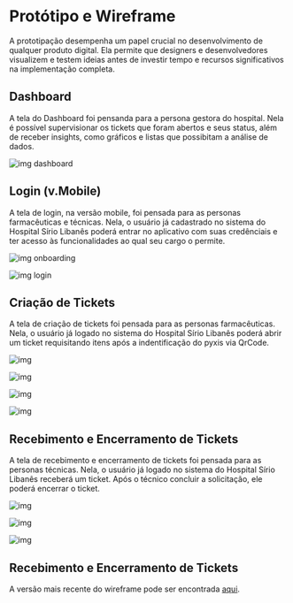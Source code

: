 # Protótipo e Wireframe

A prototipação desempenha um papel crucial no desenvolvimento de qualquer produto digital. Ela permite que designers e desenvolvedores visualizem e testem ideias antes de investir tempo e recursos significativos na implementação completa.

## Dashboard

A tela do Dashboard foi pensanda para a persona gestora do hospital. Nela é possível supervisionar os tickets que foram abertos e seus status, além de receber insights, como gráficos e listas que possibitam a análise de dados.

![img dashboard](./img/dashboard.jpeg)


## Login (v.Mobile)

A tela de login, na versão mobile, foi pensada para as personas farmacêuticas e técnicas. Nela, o usuário já cadastrado no sistema do Hospital Sírio Libanês poderá entrar no aplicativo com suas credênciais e ter acesso às funcionalidades ao qual seu cargo o permite.

![img onboarding](./img/Onboarding.png)

![img login](./img/Login.png)


## Criação de Tickets

A tela de criação de tickets foi pensada para as personas farmacêuticas. Nela, o usuário já logado no sistema do Hospital Sírio Libanês poderá abrir um ticket requisitando itens após a indentificação do pyxis via QrCode.

![img](./img/Qr.png)

![img](./img/New%20call.png)

![img](./img/Search%20-%20many%20items.png)

![img](./img/ticket%20confirmed.png)

## Recebimento e Encerramento de Tickets

A tela de recebimento e encerramento de tickets foi pensada para as personas técnicas. Nela, o usuário já logado no sistema do Hospital Sírio Libanês receberá um ticket. Após o técnico concluir a solicitação, ele poderá encerrar o ticket.

![img](./img/f2%20-%20Atendimento.png)

![img](./img/f2%20-%20Atendimento(1).png)

![img](./img/f2%20-%20Atendimento(2).png)

## Recebimento e Encerramento de Tickets

A versão mais recente do wireframe pode ser encontrada [aqui](https://www.figma.com/design/QSBEjKjJzSQm3ex2ibWwJQ/Wireframe?node-id=0-1&t=FqdeAhVok22xEic8-1).
